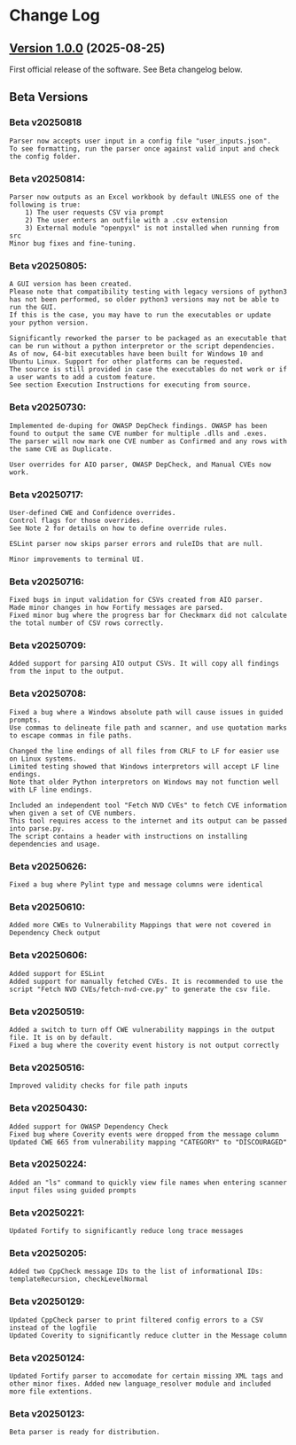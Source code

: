 # Change Log

## [Version 1.0.0](https://github.com/DevinPatel72/Static-Analysis-Results-Parser/releases/tag/v1.0.0) (2025-08-25)

First official release of the software. See Beta changelog below.


## Beta Versions

### Beta v20250818
    Parser now accepts user input in a config file "user_inputs.json".
    To see formatting, run the parser once against valid input and check the config folder.

### Beta v20250814:
    Parser now outputs as an Excel workbook by default UNLESS one of the following is true:
        1) The user requests CSV via prompt
        2) The user enters an outfile with a .csv extension
        3) External module "openpyxl" is not installed when running from src
    Minor bug fixes and fine-tuning.

### Beta v20250805:
    A GUI version has been created.
    Please note that compatibility testing with legacy versions of python3 has not been performed, so older python3 versions may not be able to run the GUI.
    If this is the case, you may have to run the executables or update your python version.
	
	Significantly reworked the parser to be packaged as an executable that can be run without a python interpretor or the script dependencies.
    As of now, 64-bit executables have been built for Windows 10 and Ubuntu Linux. Support for other platforms can be requested.
	The source is still provided in case the executables do not work or if a user wants to add a custom feature.
    See section Execution Instructions for executing from source.

### Beta v20250730:
    Implemented de-duping for OWASP DepCheck findings. OWASP has been found to output the same CVE number for multiple .dlls and .exes.
    The parser will now mark one CVE number as Confirmed and any rows with the same CVE as Duplicate.

    User overrides for AIO parser, OWASP DepCheck, and Manual CVEs now work.

### Beta v20250717:
    User-defined CWE and Confidence overrides.
    Control flags for those overrides.
    See Note 2 for details on how to define override rules.
    
    ESLint parser now skips parser errors and ruleIDs that are null.

    Minor improvements to terminal UI.

### Beta v20250716:
    Fixed bugs in input validation for CSVs created from AIO parser.
    Made minor changes in how Fortify messages are parsed.
    Fixed minor bug where the progress bar for Checkmarx did not calculate the total number of CSV rows correctly.

### Beta v20250709:
    Added support for parsing AIO output CSVs. It will copy all findings from the input to the output.

### Beta v20250708:
    Fixed a bug where a Windows absolute path will cause issues in guided prompts.
    Use commas to delineate file path and scanner, and use quotation marks to escape commas in file paths.

    Changed the line endings of all files from CRLF to LF for easier use on Linux systems.
    Limited testing showed that Windows interpretors will accept LF line endings.
    Note that older Python interpretors on Windows may not function well with LF line endings.

    Included an independent tool "Fetch NVD CVEs" to fetch CVE information when given a set of CVE numbers.
    This tool requires access to the internet and its output can be passed into parse.py.
    The script contains a header with instructions on installing dependencies and usage.

### Beta v20250626:
    Fixed a bug where Pylint type and message columns were identical

### Beta v20250610:
    Added more CWEs to Vulnerability Mappings that were not covered in Dependency Check output

### Beta v20250606:
    Added support for ESLint
    Added support for manually fetched CVEs. It is recommended to use the script "Fetch NVD CVEs/fetch-nvd-cve.py" to generate the csv file.

### Beta v20250519:
    Added a switch to turn off CWE vulnerability mappings in the output file. It is on by default.
    Fixed a bug where the coverity event history is not output correctly

### Beta v20250516:
	Improved validity checks for file path inputs

### Beta v20250430:
	Added support for OWASP Dependency Check
	Fixed bug where Coverity events were dropped from the message column
	Updated CWE 665 from vulnerability mapping "CATEGORY" to "DISCOURAGED"

### Beta v20250224:
    Added an "ls" command to quickly view file names when entering scanner input files using guided prompts

### Beta v20250221:
    Updated Fortify to significantly reduce long trace messages

### Beta v20250205:
    Added two CppCheck message IDs to the list of informational IDs: templateRecursion, checkLevelNormal

### Beta v20250129:
	Updated CppCheck parser to print filtered config errors to a CSV instead of the logfile
    Updated Coverity to significantly reduce clutter in the Message column

### Beta v20250124:
    Updated Fortify parser to accomodate for certain missing XML tags and other minor fixes. Added new language_resolver module and included more file extentions.

### Beta v20250123:
    Beta parser is ready for distribution.
```
